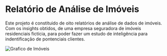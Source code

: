 # Relatório de Análise de Imóveis

Este projeto é constituido de oito relatórios de análise de dados de imóveis. Com os insights obtidos, de uma empresa seguradora de imóveis residenciais fictícia, para poder fazer um estudo de inteligência para indentificação de pontenciais clientes.


![Grafico de Imóveis]([https://drive.google.com/file/d/10KTv4gLlyCW5pj_jV3XWWH6XVlr51Xfz/view?usp=sharing](https://drive.google.com/file/d/10KTv4gLlyCW5pj_jV3XWWH6XVlr51Xfz/view?usp=sharing)https://drive.google.com/file/d/10KTv4gLlyCW5pj_jV3XWWH6XVlr51Xfz/view?usp=sharing)


